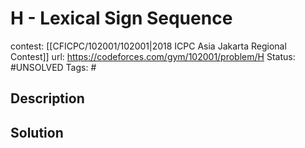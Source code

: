 # H - Lexical Sign Sequence

contest: [[CFICPC/102001/102001|2018 ICPC Asia Jakarta Regional Contest]]
url: https://codeforces.com/gym/102001/problem/H
Status: #UNSOLVED
Tags: #

## Description

## Solution

